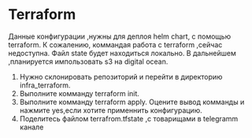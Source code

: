 # Terraform
Данные конфигурации ,нужны для деплоя helm сhart, с помощью terraform.
К сожалению, коммандая работа с terraform ,cейчас недоступна.
Файл state будет находиться локально. В дальнейшем ,планируется импользовать s3 на digital ocean.

1) Нужно склонировать репозиторий и перейти в директорию infra_terraform.
2) Выполните комманду terraform init.
3) Выполните комманду terraform apply.  Оцените вывод комманды и нажмите yes,если хотите применнить конфигурацию.
4) Поделитесь файлом terrafrom.tfstate ,c товарищами в telegramm канале
